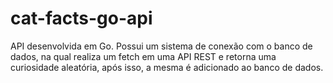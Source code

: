 # cat-facts-go-api
API desenvolvida em Go. Possui um sistema de conexão com o banco de dados, na qual realiza um fetch em uma API REST e retorna uma curiosidade aleatória, após isso, a mesma é adicionado ao banco de dados.
